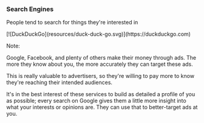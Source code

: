 ### Search Engines

People tend to search for things they're interested in

<!-- .element: class="fragment" --> [![DuckDuckGo](resources/duck-duck-go.svg)](https://duckduckgo.com)

Note:

Google, Facebook, and plenty of others make their money through ads. The more they know about you, the more accurately they can target these ads.

This is really valuable to advertisers, so they're willing to pay more to know they're reaching their intended audiences.

It's in the best interest of these services to build as detailed a profile of you as possible; every search on Google gives them a little more insight into what your interests or opinions are. They can use that to better-target ads at you.
